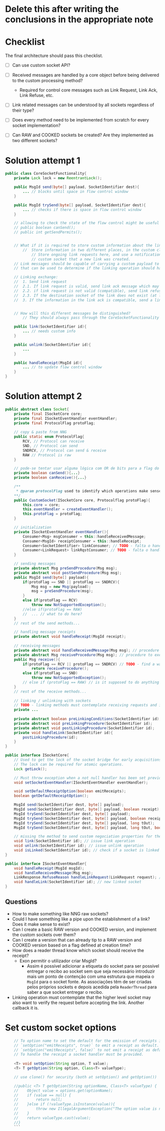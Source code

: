 # Delete this after writing the conclusions in the appropriate note
# Checklist
The final architecture should pass this checklist.
- [ ] Can use custom socket API?
- [ ] Received messages are handled by a core object before being delivered to the custom processing method?
	- Required for control core messages such as Link Request, Link Ack, Link Refuse, etc.
- [ ] Link related messages can be understood by all sockets regardless of their type?
- [ ] Does every method need to be implemented from scratch for every socket implementation?
- [ ] Can RAW and COOKED sockets be created? Are they implemented as two different sockets?


# Solution attempt 1

```java
public class CoreSocketFunctionality{
	private Lock lock = new ReentrantLock();

	public MsgId send(byte[] payload, SocketIdentifier dest){
		... // blocks until space in flow control window
	}

	public MsgId trySend(byte[] payload, SocketIdentifier dest){
		... // checks if there is space in flow control window
	}

	// allowing to check the state of the flow control might be useful also
	// public boolean canSend();
	// public int getSendPermits();


	// What if it is required to store custom information about the linked sockets?
		//	Store information in two different places, in the custom class and in here?
			// Store ongoing link requests here, and use a notification method to notify the
			// custom socket that a new link was created.
	// Link messages should be capable of carrying a custom payload to include custom information
	// that can be used to determine if the linking operation should happen.

	// Linking exchange:
	//	1. Send link request
	//  2.1. If link request is valid, send link ack message which may contain custom payload to carry properties important for the linking negotiation.
	//  2.2. if link request is not valid (compatible), send link refuse message containing the reason.
	//  2.3. If the destination socket of the link does not exist (at least currently) then send link refuse containing as reason (socket does not exist).
	//  3. If the information in the link ack is compatible, send a link ack with empty custom payload (custom payload is not necessary as this information was already sent in the link request message).


	// How will this different messages be distinguished? 
		// They should always pass through the CoreSocketFunctionality before being delivered to the custom socket.

	public link(SocketIdentifier id){
		... // needs custom info
	}

	public unlink(SocketIdentifier id){
		... 
	}

	public handleReceipt(MsgId id){
		... // to update flow control window
	}
}
```

# Solution attempt 2

```java
public abstract class Socket{
	private final ISocketCore core;
	private final ISocketEventHandler eventHandler;
	private final ProtocolFlag protoFlag;
	
	// copy & paste from NNG
	public static enum ProtocolFlag{
		RCV, // Protocol can receive
		SND, // Protocol can send
		SNDRCV, // Protocol can send & receive
		RAW // Protocol is raw
	}

	// pode-se tentar usar alguma lógica com OR de bits para a flag do protocolo
	private boolean canSend(){...}
	private boolean canReceive(){...}

	/**
	 * @param protocolFlag used to identify which operations make sense for the protocol in question. 	
	**/
	public CustomSocket(ISocketCore core, Protocolflag protoFlag){
		this.core = core;
		this.eventHandler = createEventHandler();
		this.protoFlag = protoFlag;
	}

	// initialization
	private ISocketEventHandler eventHandler(){
		Consumer<Msg> msgConsumer = this::handleReceivedMessage;
		Consumer<MsgId> receiptConsumer = this::handleReceipt;
		Consumer<SocketIdentifier> linkConsumer; // TODO - falta o handler de novos links
		Consumer<LinkRequest> linkRqstConsumer; // TODO - falta o handler de link requests
	}

	// sending messages
	private abstract Msg preSendProcedure(Msg msg);
	private abstract void postSendProcedure(Msg msg);
	public MsgId send(byte[] payload){
		if(protoFlag == SND || protoFlag == SNDRCV){
			Msg msg = new Msg(payload);
			msg = preSendProcedure(msg);
		}
		else if(protoFlag == RCV)
			throw new NotSupportedException();
		//else if(protoFlag == RAW)
		//	... // what to do here?
	}
	// rest of the send methods...

	// handling message receipts
	private abstract void handleReceipt(MsgId receipt);
	
	// receiving messages
	private abstract void handleReceivedMessage(Msg msg); // procedure to execute immediately after the message arriving at the socket
	private abstract Msg receiveProcedure(Msg msg); // procedure to execute before returning a message. There is only a pre receive procedure as returning the message ends the receive operation. 
	public Msg receive(){
		if(protoFlag == RCV || protoFlag == SNDRCV) // TODO - find a way to check this with only one operation (use bit operations)
			return receiveProcedure();
		else if(protoFlag == SND)
			throw new NotSupportedException();
		// else if (protoFlag == RAW) // is it supposed to do anything fancy with RAW? When not RAW hide some Msg information, while with RAW keep everything?
	}
	// rest of the receive methods...
	
	// linking / unlinking with sockets
	// TODO - linking methods must contemplate receiving requests and issueing requests
	private ...
	
	private abstract boolean preLinkingConditions(SocketIdentifier id);
	private abstract void preLinkingProcedure(SocketIdentifier id);
	private abstract void postLinkingProcedure(SocketIdentifier id);
	private void handleLink(SocketIdentifier id){
		postLinkingProcedure(id);
	}
}
```

```java
public interface ISocketCore{
	// Used to get the lock of the socket bridge for early acquisitions.
	// The lock can be required for atomic operations.
	Lock getLock();

	// Must throw exception when a not null handler has been set previously.
	void setSocketEventHandler(ISocketEventHandler eventHandler);

	void setDefaultReceiptOption(boolean emitReceipts);
	boolean getDefaultReceiptOption();

	MsgId send(SocketIdentifier dest, byte[] payload);
	MsgId send(SocketIdentifier dest, byte[] payload, boolean receipt);
	MsgId trySend(SocketIdentifier dest, byte[] payload);
	MsgId trySend(SocketIdentifier dest, byte[] payload, boolean receipt);
	MsgId trySend(SocketIdentifier dest, byte[] payload, long tOut);
	MsgId trySend(SocketIdentifier dest, byte[] payload, long tOut, boolean receipt);

	// missing the method to send custom negociation properties for the linking operation
	void link(SocketIdentifier id); // issue link operation
	void unlink(SocketIdentifier id); // issue unlink operation
	void isLinked(SocketIdentifier id); // check if a socket is linked
}
```

```java
public interface ISocketEventHandler{
	void handleReceipt(MsgId msgId);
	void handleReceivedMessage(Msg msg);
	LinkResponse.RefuseReason handleLinkRequest(LinkRequest request); // if the link should be accepted return 'null', otherwise return the reason for the refusal
	void handleLink(SocketIdentifier id); // new linked socket
}

```

## Questions
- How to make something like NNG raw sockets?
- Could I have something like a pipe upon the establishment of a link? Does it make sense to exist? 
- Can I create a basic RAW version and COOKED version, and implement the custom sockets over them?
- Can I create a version that can already tip to a RAW version and COOKED version based on a flag defined at creation time?
- How does a reader thread know which socket should receive the receipt?
	- Exon permitir o utilizador criar MsgId?
		- Assim é possível adicionar a etiqueta do socket para ser possível entregar o recibo ao socket sem que seja necessário introduzir mais um ponto de contenção com uma estrutura que mapeia o `MsgId` para o socket fonte. As associações têm de ser criadas pelos próprios sockets e depois acedida pela `ReaderThread` para saber a que socket entregar o recibo. 
- Linking operation must contemplate that the higher level socket may also want to verify the request before accepting the link. Another callback it is. 


# Set custom socket options

```java
	// To option name to set the default for the emission of receipts is 'emitReceipts'. 
	// `setOption("emitReceipts", true)` to emit a receipt as default. 
	// `setOption("emitReceipts", false)` to not emit a receipt as default.
	// To handle the receipt a socket handler must be provided.
	
	<T> void setOption(String option, T value);
    <T> T getOption(String option, Class<T> valueType);

	// use clone() for security (both at setOption() and getOption())

    //public <T> T getOption(String optionName, Class<T> valueType) {
    //    Object value = options.get(optionName);
    //    if (value == null) {
    //        return null;
    //    }else if (!valueType.isInstance(value)){
    //		  throw new IllegalArgumentException("The option value is not an instance of the given value type.");	
    //	  }
    //    return valueType.cast(value); 
    //}
    ```